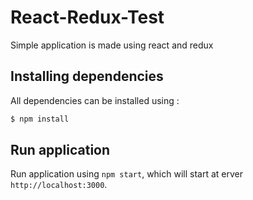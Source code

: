 React-Redux-Test
================
Simple application is made using react and redux

Installing dependencies
-----------------------

All dependencies can be installed using :

```bash
$ npm install
```

Run application
---------------

Run application using ```npm start```, which will start at erver ```http://localhost:3000```.